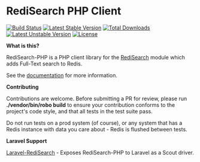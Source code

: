 # RediSearch PHP Client

[![Build Status](https://travis-ci.org/ethanhann/redisearch-php.svg?branch=master)](https://travis-ci.org/ethanhann/redisearch-php)
[![Latest Stable Version](https://poser.pugx.org/ethanhann/redisearch-php/v/stable)](https://packagist.org/packages/ethanhann/redisearch-php)
[![Total Downloads](https://poser.pugx.org/ethanhann/redisearch-php/downloads)](https://packagist.org/packages/ethanhann/redisearch-php)
[![Latest Unstable Version](https://poser.pugx.org/ethanhann/redisearch-php/v/unstable)](https://packagist.org/packages/ethanhann/redisearch-php)
[![License](https://poser.pugx.org/ethanhann/redisearch-php/license)](https://packagist.org/packages/ethanhann/redisearch-php)

**What is this?**

RediSearch-PHP is a PHP client library for the [RediSearch](http://redisearch.io/) module which adds Full-Text search to Redis.

See the [documentation](http://www.ethanhann.com/redisearch-php/) for more information.

**Contributing**

Contributions are welcome. Before submitting a PR for review, please run **./vendor/bin/robo build** to ensure your 
contribution conforms to the project's code style, and that all tests in the test suite pass.

Do not run tests on a prod system (of course), or any system that has a Redis instance with data you care about - 
Redis is flushed between tests.

**Laravel Support**

[Laravel-RediSearch](https://github.com/ethanhann/Laravel-RediSearch) - Exposes RediSearch-PHP to Laravel as a Scout driver.
